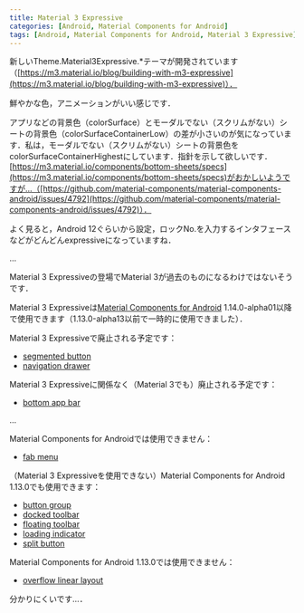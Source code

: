 ```yaml
---
title: Material 3 Expressive
categories: [Android, Material Components for Android]
tags: [Android, Material Components for Android, Material 3 Expressive]
---
```

新しいTheme.Material3Expressive.*テーマが開発されています（[https://m3.material.io/blog/building-with-m3-expressive](https://m3.material.io/blog/building-with-m3-expressive)）．

鮮やかな色，アニメーションがいい感じです．

アプリなどの背景色（colorSurface）とモーダルでない（スクリムがない）シートの背景色（colorSurfaceContainerLow）の差が小さいのが気になっています．私は，モーダルでない（スクリムがない）シートの背景色をcolorSurfaceContainerHighestにしています．指針を示して欲しいです．[https://m3.material.io/components/bottom-sheets/specs](https://m3.material.io/components/bottom-sheets/specs)がおかしいようですが…（[https://github.com/material-components/material-components-android/issues/4792](https://github.com/material-components/material-components-android/issues/4792)）．

よく見ると，Android 12ぐらいから設定，ロックNo.を入力するインタフェースなどがどんどんexpressiveになっていますね．

…

Material 3 Expressiveの登場でMaterial 3が過去のものになるわけではないそうです．

Material 3 Expressiveは[Material Components for Android](https://github.com/material-components/material-components-android) 1.14.0-alpha01以降で使用できます（1.13.0-alpha13以前で一時的に使用できました）．

Material 3 Expressiveで廃止される予定です：

- [segmented button](https://github.com/material-components/material-components-android/blob/master/docs/components/ToggleButtonGroup.md)
- [navigation drawer](https://github.com/material-components/material-components-android/blob/master/docs/components/NavigationDrawer.md)

Material 3 Expressiveに関係なく（Material 3でも）廃止される予定です：

- [bottom app bar](https://github.com/material-components/material-components-android/blob/master/docs/components/BottomAppBar.md)

…

Material Components for Androidでは使用できません：

- [fab menu](https://github.com/material-components/material-components-android/blob/master/docs/components/FloatingActionButtonMenu.md)

（Material 3 Expressiveを使用できない）Material Components for Android 1.13.0でも使用できます：

- [button group](https://github.com/material-components/material-components-android/blob/master/docs/components/ButtonGroup.md)
- [docked toolbar](https://github.com/material-components/material-components-android/blob/master/docs/components/DockedToolbar.md)
- [floating toolbar](https://github.com/material-components/material-components-android/blob/master/docs/components/FloatingToolbar.md)
- [loading indicator](https://github.com/material-components/material-components-android/blob/master/docs/components/LoadingIndicator.md)
- [split button](https://github.com/material-components/material-components-android/blob/master/docs/components/SplitButton.md)

Material Components for Android 1.13.0では使用できません：

- [overflow linear layout](https://github.com/material-components/material-components-android/blob/master/docs/components/OverflowLinearLayout.md)

分かりにくいです…．